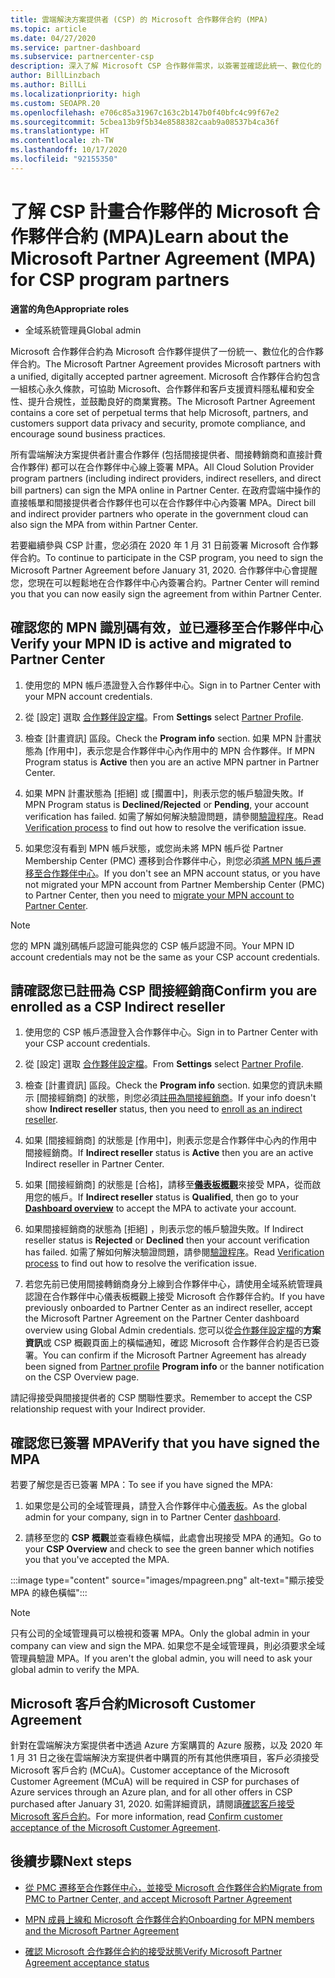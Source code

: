 ```yaml
---
title: 雲端解決方案提供者 (CSP) 的 Microsoft 合作夥伴合約 (MPA)
ms.topic: article
ms.date: 04/27/2020
ms.service: partner-dashboard
ms.subservice: partnercenter-csp
description: 深入了解 Microsoft CSP 合作夥伴需求，以簽署並確認此統一、數位化的 Microsoft 合作夥伴合約 (MPA)。
author: BillLinzbach
ms.author: BillLi
ms.localizationpriority: high
ms.custom: SEOAPR.20
ms.openlocfilehash: e706c85a31967c163c2b147b0f40bfc4c99f67e2
ms.sourcegitcommit: 5cbea13b9f5b34e8588382caab9a08537b4ca36f
ms.translationtype: HT
ms.contentlocale: zh-TW
ms.lasthandoff: 10/17/2020
ms.locfileid: "92155350"
---
```

# <a name="learn-about-the-microsoft-partner-agreement-mpa-for-csp-program-partners"></a><span data-ttu-id="4fe4d-103">了解 CSP 計畫合作夥伴的 Microsoft 合作夥伴合約 (MPA)</span><span class="sxs-lookup"><span data-stu-id="4fe4d-103">Learn about the Microsoft Partner Agreement (MPA) for CSP program partners</span></span>

<span data-ttu-id="4fe4d-104">**適當的角色**</span><span class="sxs-lookup"><span data-stu-id="4fe4d-104">**Appropriate roles**</span></span>

- <span data-ttu-id="4fe4d-105">全域系統管理員</span><span class="sxs-lookup"><span data-stu-id="4fe4d-105">Global admin</span></span>

<span data-ttu-id="4fe4d-106">Microsoft 合作夥伴合約為 Microsoft 合作夥伴提供了一份統一、數位化的合作夥伴合約。</span><span class="sxs-lookup"><span data-stu-id="4fe4d-106">The Microsoft Partner Agreement provides Microsoft partners with a unified, digitally accepted partner agreement.</span></span> <span data-ttu-id="4fe4d-107">Microsoft 合作夥伴合約包含一組核心永久條款，可協助 Microsoft、合作夥伴和客戶支援資料隱私權和安全性、提升合規性，並鼓勵良好的商業實務。</span><span class="sxs-lookup"><span data-stu-id="4fe4d-107">The Microsoft Partner Agreement contains a core set of perpetual terms that help Microsoft, partners, and customers support data privacy and security, promote compliance, and encourage sound business practices.</span></span>

<span data-ttu-id="4fe4d-108">所有雲端解決方案提供者計畫合作夥伴 (包括間接提供者、間接轉銷商和直接計費合作夥伴) 都可以在合作夥伴中心線上簽署 MPA。</span><span class="sxs-lookup"><span data-stu-id="4fe4d-108">All Cloud Solution Provider program partners (including indirect providers, indirect resellers, and direct bill partners) can sign the MPA online in Partner Center.</span></span> <span data-ttu-id="4fe4d-109">在政府雲端中操作的直接帳單和間接提供者合作夥伴也可以在合作夥伴中心內簽署 MPA。</span><span class="sxs-lookup"><span data-stu-id="4fe4d-109">Direct bill and indirect provider partners who operate in the government cloud can also sign the MPA from within Partner Center.</span></span>

<span data-ttu-id="4fe4d-110">若要繼續參與 CSP 計畫，您必須在 2020 年 1 月 31 日前簽署 Microsoft 合作夥伴合約。</span><span class="sxs-lookup"><span data-stu-id="4fe4d-110">To continue to participate in the CSP program, you need to sign the Microsoft Partner Agreement before January 31, 2020.</span></span> <span data-ttu-id="4fe4d-111">合作夥伴中心會提醒您，您現在可以輕鬆地在合作夥伴中心內簽署合約。</span><span class="sxs-lookup"><span data-stu-id="4fe4d-111">Partner Center will remind you that you can now easily sign the agreement from within Partner Center.</span></span>

## <a name="verify-your-mpn-id-is-active-and-migrated-to-partner-center"></a><span data-ttu-id="4fe4d-112">確認您的 MPN 識別碼有效，並已遷移至合作夥伴中心</span><span class="sxs-lookup"><span data-stu-id="4fe4d-112">Verify your MPN ID is active and migrated to Partner Center</span></span>

1. <span data-ttu-id="4fe4d-113">使用您的 MPN 帳戶憑證登入合作夥伴中心。</span><span class="sxs-lookup"><span data-stu-id="4fe4d-113">Sign in to Partner Center with your MPN account credentials.</span></span>
 
1. <span data-ttu-id="4fe4d-114">從 [設定] 選取 [合作夥伴設定檔](https://partner.microsoft.com/pcv/accountsettings/connectedpartnerprofile)。</span><span class="sxs-lookup"><span data-stu-id="4fe4d-114">From **Settings** select [Partner Profile](https://partner.microsoft.com/pcv/accountsettings/connectedpartnerprofile).</span></span>

1. <span data-ttu-id="4fe4d-115">檢查 [計畫資訊] 區段。</span><span class="sxs-lookup"><span data-stu-id="4fe4d-115">Check the **Program info** section.</span></span> <span data-ttu-id="4fe4d-116">如果 MPN 計畫狀態為 [作用中]，表示您是合作夥伴中心內作用中的 MPN 合作夥伴。</span><span class="sxs-lookup"><span data-stu-id="4fe4d-116">If MPN Program status is **Active** then you are an active MPN partner in Partner Center.</span></span>
 
1. <span data-ttu-id="4fe4d-117">如果 MPN 計畫狀態為 [拒絕] 或 [擱置中]，則表示您的帳戶驗證失敗。</span><span class="sxs-lookup"><span data-stu-id="4fe4d-117">If MPN Program status is **Declined/Rejected** or **Pending**, your account verification has failed.</span></span> <span data-ttu-id="4fe4d-118">如需了解如何解決驗證問題，請參閱[驗證程序](verification-responses.md)。</span><span class="sxs-lookup"><span data-stu-id="4fe4d-118">Read [Verification process](verification-responses.md) to find out how to resolve the verification issue.</span></span>

1. <span data-ttu-id="4fe4d-119">如果您沒有看到 MPN 帳戶狀態，或您尚未將 MPN 帳戶從 Partner Membership Center (PMC) 遷移到合作夥伴中心，則您必須[將 MPN 帳戶遷移至合作夥伴中心](move-pmc-pc-map.md)。</span><span class="sxs-lookup"><span data-stu-id="4fe4d-119">If you don't see an MPN account status, or you have not migrated your MPN account from Partner Membership Center (PMC) to Partner Center, then you need to [migrate your MPN account to Partner Center](move-pmc-pc-map.md).</span></span>

>[!NOTE]
><span data-ttu-id="4fe4d-120">您的 MPN 識別碼帳戶認證可能與您的 CSP 帳戶認證不同。</span><span class="sxs-lookup"><span data-stu-id="4fe4d-120">Your MPN ID account credentials may not be the same as your CSP account credentials.</span></span>

## <a name="confirm-you-are-enrolled-as-a-csp-indirect-reseller"></a><span data-ttu-id="4fe4d-121">請確認您已註冊為 CSP 間接經銷商</span><span class="sxs-lookup"><span data-stu-id="4fe4d-121">Confirm you are enrolled as a CSP Indirect reseller</span></span>

1. <span data-ttu-id="4fe4d-122">使用您的 CSP 帳戶憑證登入合作夥伴中心。</span><span class="sxs-lookup"><span data-stu-id="4fe4d-122">Sign in to Partner Center with your CSP account credentials.</span></span>

1. <span data-ttu-id="4fe4d-123">從 [設定] 選取 [合作夥伴設定檔](https://partner.microsoft.com/pcv/accountsettings/partnerprofile)。</span><span class="sxs-lookup"><span data-stu-id="4fe4d-123">From **Settings** select [Partner Profile](https://partner.microsoft.com/pcv/accountsettings/partnerprofile).</span></span>

1. <span data-ttu-id="4fe4d-124">檢查 [計畫資訊] 區段。</span><span class="sxs-lookup"><span data-stu-id="4fe4d-124">Check the **Program info** section.</span></span> <span data-ttu-id="4fe4d-125">如果您的資訊未顯示 [間接經銷商] 的狀態，則您必須[註冊為間接經銷商](https://partner.microsoft.com/cloud-solution-provider/whats-required)。</span><span class="sxs-lookup"><span data-stu-id="4fe4d-125">If your info doesn't show **Indirect reseller** status, then you need to [enroll as an indirect reseller](https://partner.microsoft.com/cloud-solution-provider/whats-required).</span></span>

1. <span data-ttu-id="4fe4d-126">如果 [間接經銷商] 的狀態是 [作用中]，則表示您是合作夥伴中心內的作用中間接經銷商。</span><span class="sxs-lookup"><span data-stu-id="4fe4d-126">If  **Indirect reseller** status is **Active** then you are an active Indirect reseller in Partner Center.</span></span>
 
4. <span data-ttu-id="4fe4d-127">如果 [間接經銷商] 的狀態是 [合格]，請移至[**儀表板概觀**](https://partner.microsoft.com/pcv/dashboard/overview)來接受 MPA，從而啟用您的帳戶。</span><span class="sxs-lookup"><span data-stu-id="4fe4d-127">If  **Indirect reseller** status is **Qualified**, then go to your [**Dashboard overview**](https://partner.microsoft.com/pcv/dashboard/overview) to accept the MPA to activate your account.</span></span>
 
1. <span data-ttu-id="4fe4d-128">如果間接經銷商的狀態為 [拒絕] ，則表示您的帳戶驗證失敗。</span><span class="sxs-lookup"><span data-stu-id="4fe4d-128">If Indirect reseller status is **Rejected** or **Declined** then your account verification has failed.</span></span> <span data-ttu-id="4fe4d-129">如需了解如何解決驗證問題，請參閱[驗證程序](verification-responses.md)。</span><span class="sxs-lookup"><span data-stu-id="4fe4d-129">Read [Verification process](verification-responses.md) to find out how to resolve the verification issue.</span></span>

1. <span data-ttu-id="4fe4d-130">若您先前已使用間接轉銷商身分上線到合作夥伴中心，請使用全域系統管理員認證在合作夥伴中心儀表板概觀上接受 Microsoft 合作夥伴合約。</span><span class="sxs-lookup"><span data-stu-id="4fe4d-130">If you have previously onboarded to Partner Center as an indirect reseller, accept the Microsoft Partner Agreement on the Partner Center dashboard overview using Global Admin credentials.</span></span> <span data-ttu-id="4fe4d-131">您可以從[合作夥伴設定檔](https://partner.microsoft.com/pcv/accountsettings/partnerprofile)的**方案資訊**或 CSP 概觀頁面上的橫幅通知，確認 Microsoft 合作夥伴合約是否已簽署。</span><span class="sxs-lookup"><span data-stu-id="4fe4d-131">You can confirm if the Microsoft Partner Agreement has already been signed from [Partner profile](https://partner.microsoft.com/pcv/accountsettings/partnerprofile) **Program info** or the banner notification on the CSP Overview page.</span></span>

<span data-ttu-id="4fe4d-132">請記得接受與間接提供者的 CSP 關聯性要求。</span><span class="sxs-lookup"><span data-stu-id="4fe4d-132">Remember to accept the CSP relationship request with your Indirect provider.</span></span>

## <a name="verify-that-you-have-signed-the-mpa"></a><span data-ttu-id="4fe4d-133">確認您已簽署 MPA</span><span class="sxs-lookup"><span data-stu-id="4fe4d-133">Verify that you have signed the MPA</span></span>

<span data-ttu-id="4fe4d-134">若要了解您是否已簽署 MPA：</span><span class="sxs-lookup"><span data-stu-id="4fe4d-134">To see if you have signed the MPA:</span></span>

1. <span data-ttu-id="4fe4d-135">如果您是公司的全域管理員，請登入合作夥伴中心[儀表板](https://partner.microsoft.com/dashboard/home)。</span><span class="sxs-lookup"><span data-stu-id="4fe4d-135">As the global admin for your company, sign in to Partner Center [dashboard](https://partner.microsoft.com/dashboard/home).</span></span>

2. <span data-ttu-id="4fe4d-136">請移至您的 **CSP 概觀**並查看綠色橫幅，此處會出現接受 MPA 的通知。</span><span class="sxs-lookup"><span data-stu-id="4fe4d-136">Go to your **CSP Overview** and check to see the green banner which notifies you that you've accepted the MPA.</span></span>
 
:::image type="content" source="images/mpagreen.png" alt-text="顯示接受 MPA 的綠色橫幅":::

>[!NOTE]
><span data-ttu-id="4fe4d-138">只有公司的全域管理員可以檢視和簽署 MPA。</span><span class="sxs-lookup"><span data-stu-id="4fe4d-138">Only the global admin in your company can view and sign the MPA.</span></span> <span data-ttu-id="4fe4d-139">如果您不是全域管理員，則必須要求全域管理員驗證 MPA。</span><span class="sxs-lookup"><span data-stu-id="4fe4d-139">If you aren't the global admin, you will need to ask your global admin to verify the MPA.</span></span>

## <a name="microsoft-customer-agreement"></a><span data-ttu-id="4fe4d-140">Microsoft 客戶合約</span><span class="sxs-lookup"><span data-stu-id="4fe4d-140">Microsoft Customer Agreement</span></span>

<span data-ttu-id="4fe4d-141">針對在雲端解決方案提供者中透過 Azure 方案購買的 Azure 服務，以及 2020 年 1 月 31 日之後在雲端解決方案提供者中購買的所有其他供應項目，客戶必須接受 Microsoft 客戶合約 (MCuA)。</span><span class="sxs-lookup"><span data-stu-id="4fe4d-141">Customer acceptance of the Microsoft Customer Agreement (MCuA) will be required in CSP for purchases of Azure services through an Azure plan, and for all other offers in CSP purchased after January 31, 2020.</span></span> <span data-ttu-id="4fe4d-142">如需詳細資訊，請閱讀[確認客戶接受 Microsoft 客戶合約](confirm-customer-agreement.md)。</span><span class="sxs-lookup"><span data-stu-id="4fe4d-142">For more information, read [Confirm customer acceptance of the Microsoft Customer Agreement](confirm-customer-agreement.md).</span></span>

## <a name="next-steps"></a><span data-ttu-id="4fe4d-143">後續步驟</span><span class="sxs-lookup"><span data-stu-id="4fe4d-143">Next steps</span></span>

- [<span data-ttu-id="4fe4d-144">從 PMC 遷移至合作夥伴中心，並接受 Microsoft 合作夥伴合約</span><span class="sxs-lookup"><span data-stu-id="4fe4d-144">Migrate from PMC to Partner Center, and accept Microsoft Partner Agreement</span></span>](https://assetsprod.microsoft.com/mpn/migrate-pmc-pc-mpa-guide.pptx)

- [<span data-ttu-id="4fe4d-145">MPN 成員上線和 Microsoft 合作夥伴合約</span><span class="sxs-lookup"><span data-stu-id="4fe4d-145">Onboarding for MPN members and the Microsoft Partner Agreement</span></span>](https://assetsprod.microsoft.com/mpn/onboard-pc-csp-mpn-mpa-guide.pptx)

- [<span data-ttu-id="4fe4d-146">確認 Microsoft 合作夥伴合約的接受狀態</span><span class="sxs-lookup"><span data-stu-id="4fe4d-146">Verify Microsoft Partner Agreement acceptance status</span></span>](https://assetsprod.microsoft.com/mpn/verify-mpa-acceptance-status.pptx)
